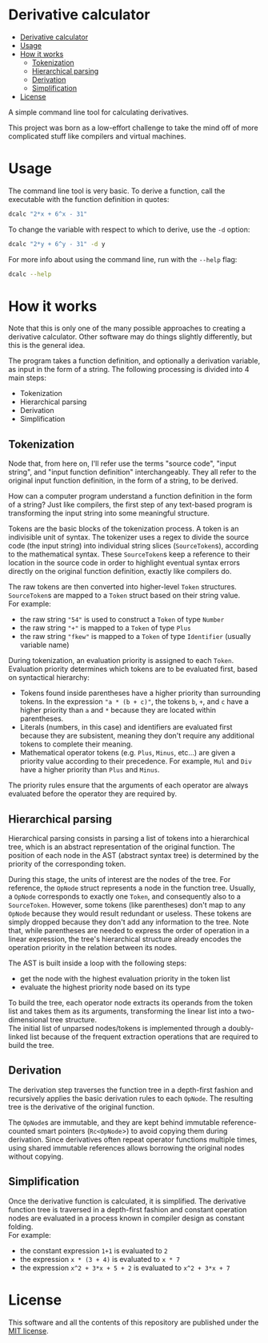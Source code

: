 # Derivative calculator

- [Derivative calculator](#derivative-calculator)
- [Usage](#usage)
- [How it works](#how-it-works)
  - [Tokenization](#tokenization)
  - [Hierarchical parsing](#hierarchical-parsing)
  - [Derivation](#derivation)
  - [Simplification](#simplification)
- [License](#license)


A simple command line tool for calculating derivatives.  

This project was born as a low-effort challenge to take the mind off of more complicated stuff like compilers and virtual machines.

# Usage

The command line tool is very basic. To derive a function, call the executable with the function definition in quotes:

```bash
dcalc "2*x + 6^x - 31"
```

To change the variable with respect to which to derive, use the `-d` option:

```bash
dcalc "2*y + 6^y - 31" -d y
```

For more info about using the command line, run with the `--help` flag:

```bash
dcalc --help
```

# How it works

Note that this is only one of the many possible approaches to creating a derivative calculator. Other software may do things slightly differently, but this is the general idea.

The program takes a function definition, and optionally a derivation variable, as input in the form of a string. The following processing is divided into 4 main steps:
 - Tokenization
 - Hierarchical parsing
 - Derivation
 - Simplification

## Tokenization

Node that, from here on, I'll refer use the terms "source code", "input string", and "input function definition" interchangeably. They all refer to the original input function definition, in the form of a string, to be derived.

How can a computer program understand a function definition in the form of a string? Just like compilers, the first step of any text-based program is transforming the input string into some meaningful structure.

Tokens are the basic blocks of the tokenization process. A token is an indivisible unit of syntax. The tokenizer uses a regex to divide the source code (the input string) into individual string slices (`SourceToken`s), according to the mathematical syntax. These `SourceToken`s keep a reference to their location in the source code in order to highlight eventual syntax errors directly on the original function definition, exactly like compilers do.

The raw tokens are then converted into higher-level `Token` structures. `SourceToken`s are mapped to a `Token` struct based on their string value.  
For example:
 - the raw string `"54"` is used to construct a `Token` of type `Number`
 - the raw string `"+"` is mapped to a `Token` of type `Plus`
 - the raw string `"fkew"` is mapped to a `Token` of type `Identifier` (usually variable name)

During tokenization, an evaluation priority is assigned to each `Token`. Evaluation priority determines which tokens are to be evaluated first, based on syntactical hierarchy:
 - Tokens found inside parentheses have a higher priority than surrounding tokens. In the expression `"a * (b + c)"`, the tokens `b`, `+`, and `c` have a higher priority than `a` and `*` because they are located within parentheses.
 - Literals (numbers, in this case) and identifiers are evaluated first because they are subsistent, meaning they don't require any additional tokens to complete their meaning.
 - Mathematical operator tokens (e.g. `Plus`, `Minus`, etc...) are given a priority value according to their precedence. For example, `Mul` and `Div` have a higher priority than `Plus` and `Minus`. 

The priority rules ensure that the arguments of each operator are always evaluated before the operator they are required by.

## Hierarchical parsing

Hierarchical parsing consists in parsing a list of tokens into a hierarchical tree, which is an abstract representation of the original function. The position of each node in the AST (abstract syntax tree) is determined by the priority of the corresponding token.

During this stage, the units of interest are the nodes of the tree. For reference, the `OpNode` struct represents a node in the function tree. Usually, a `OpNode` corresponds to exactly one `Token`, and consequently also to a `SourceToken`. However, some tokens (like parentheses) don't map to any `OpNode` because they would result redundant or useless. These tokens are simply dropped because they don't add any information to the tree. Note that, while parentheses are needed to express the order of operation in a linear expression, the tree's hierarchical structure already encodes the operation priority in the relation between its nodes.

The AST is built inside a loop with the following steps:
 - get the node with the highest evaluation priority in the token list
 - evaluate the highest priority node based on its type

To build the tree, each operator node extracts its operands from the token list and takes them as its arguments, transforming the linear list into a two-dimensional tree structure.  
The initial list of unparsed nodes/tokens is implemented through a doubly-linked list because of the frequent extraction operations that are required to build the tree.

## Derivation

The derivation step traverses the function tree in a depth-first fashion and recursively applies the basic derivation rules to each `OpNode`. The resulting tree is the derivative of the original function.

The `OpNode`s are immutable, and they are kept behind immutable reference-counted smart pointers (`Rc<OpNode`>) to avoid copying them during derivation. Since derivatives often repeat operator functions multiple times, using shared immutable references allows borrowing the original nodes without copying.

## Simplification

Once the derivative function is calculated, it is simplified. The derivative function tree is traversed in a depth-first fashion and constant operation nodes are evaluated in a process known in compiler design as constant folding.  
For example:
 - the constant expression `1+1` is evaluated to `2`
 - the expression `x * (3 + 4)` is evaluated to `x * 7`
 - the expression `x^2 + 3*x + 5 + 2` is evaluated to `x^2 + 3*x + 7`

# License

This software and all the contents of this repository are published under the [MIT license](LICENSE).

